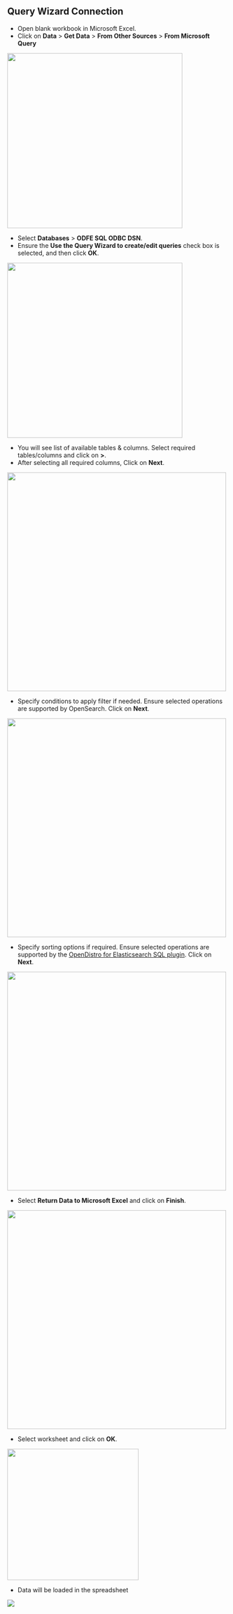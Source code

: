 ## Query Wizard Connection

* Open blank workbook in Microsoft Excel.
* Click on **Data** > **Get Data** > **From Other Sources** > **From Microsoft Query**

<img src="img/select_microsoft_query.png" width="400">

* Select **Databases** > **ODFE SQL ODBC DSN**. 
* Ensure the **Use the Query Wizard to create/edit queries** check box is selected, and then click **OK**.

<img src="img/query_wizard_enable_use_the_query_wizard_option.png" width="400">

* You will see list of available tables & columns. Select required tables/columns and click on **>**. 
* After selecting all required columns, Click on **Next**.

<img src="img/query_wizard_select_tables.png" width="500">

* Specify conditions to apply filter if needed. Ensure selected operations are supported by OpenSearch. Click on **Next**.

<img src="img/query_wizard_filter_data.png" width="500">

* Specify sorting options if required. Ensure selected operations are supported by the [OpenDistro for Elasticsearch SQL plugin](https://github.com/opendistro-for-elasticsearch/sql). Click on **Next**.

<img src="img/query_wizard_sort_order.png" width="500">

* Select **Return Data to Microsoft Excel** and click on **Finish**.

<img src="img/query_wizard_finish.png" width="500">

*  Select worksheet and click on **OK**.

<img src="img/query_wizard_import_data.png" width="300">

* Data will be loaded in the spreadsheet

<img src="img/query_wizard_loaded_data.png">
